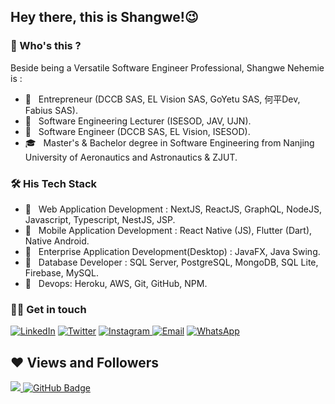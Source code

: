 ## Hey there, this is Shangwe!😉  

<h3>🤔 Who's this ? </h3>

Beside being a Versatile Software Engineer Professional, Shangwe Nehemie is : 
<br/>

- 🤔 &nbsp; Entrepreneur (DCCB SAS, EL Vision SAS, GoYetu SAS, 何平Dev, Fabius SAS).
- 🤔 &nbsp; Software Engineering Lecturer (ISESOD, JAV, UJN).
- 🤔 &nbsp; Software Engineer (DCCB SAS, EL Vision, ISESOD).
- 🎓 &nbsp; Master's & Bachelor degree in Software Engineering from Nanjing University of Aeronautics and Astronautics & ZJUT.

<h3>🛠 His Tech Stack </h3>

- 💼 &nbsp; Web Application Development : NextJS, ReactJS, GraphQL, NodeJS, Javascript, Typescript, NestJS, JSP.
- 💼 &nbsp; Mobile Application Development : React Native (JS), Flutter (Dart), Native Android.
- 💼 &nbsp; Enterprise Application Development(Desktop) : JavaFX, Java Swing.
- 💼 &nbsp; Database Developer : SQL Server, PostgreSQL, MongoDB, SQL Lite, Firebase, MySQL.
- 💼 &nbsp; Devops: Heroku, AWS, Git, GitHub, NPM.

<h3> 🤝🏻 Get in touch </h3>

<p align="left">
<a href="https://www.linkedin.com/in/shangwe-nehemie/"><img alt="LinkedIn" src="https://img.shields.io/badge/LinkedIn-shangwe_nehemie-blue?style=flat-square&logo=linkedin"></a>
<a href="https://twitter.com/shangwe_nems"><img alt="Twitter" src="https://img.shields.io/badge/Twitter-@shangwe_nems-blue?style=flat-square&logo=twitter"></a>
<a href="https://www.instagram.com/nehemie_shangwe/"><img alt="Instagram" src="https://img.shields.io/badge/Instagram-nehemie_shangwe-blue?style=flat-square&logo=Instagram"> </a>
<a href="mailto:shangwe.dev@gmail.com"><img alt="Email" src="https://img.shields.io/badge/Email-shangwe.dev@gmail.com-blue?style=flat-square&logo=Gmail"></a>
<a href="https://wa.me/243822722688/"><img alt="WhatsApp" src="https://img.shields.io/badge/WhatsApp-Shangwe-lime?style=flat-square&logo=WhatsApp"> </a>

## ❤ Views and Followers
<a href="https://github.com/shangwe-nems/github-profile-views-counter">
    <img src="https://komarev.com/ghpvc/?username=shangwe-nems">
</a>
<a href="https://github.com/shangwe-nems?tab=followers"><img src="https://img.shields.io/github/followers/shangwe-nems?label=Followers&style=social" alt="GitHub Badge"></a>

